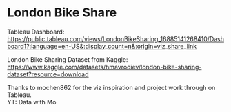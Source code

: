 # London Bike Share

Tableau Dashboard: <br />
https://public.tableau.com/views/LondonBikeSharing_16885141268410/Dashboard1?:language=en-US&:display_count=n&:origin=viz_share_link <br />

London Bike Sharing  Dataset from Kaggle: <br />
https://www.kaggle.com/datasets/hmavrodiev/london-bike-sharing-dataset?resource=download  <br />

Thanks to mochen862 for the viz inspiration and project work through on Tableau. <br />
YT: Data with Mo
